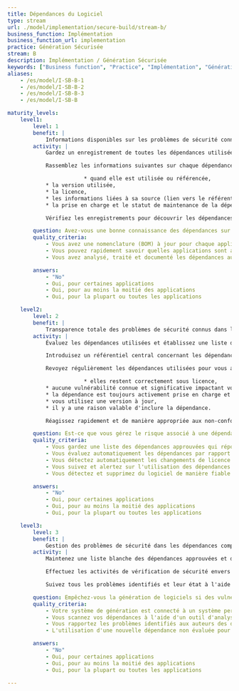 ```yaml
---
title: Dépendances du Logiciel
type: stream
url: ./model/implementation/secure-build/stream-b/
business_function: Implémentation
business_function_url: implementation
practice: Génération Sécurisée
stream: B
description: Implémentation / Génération Sécurisée
keywords: ["Business function", "Practice", "Implémentation", "Génération Sécurisée"]
aliases:
    - /es/model/I-SB-B-1
    - /es/model/I-SB-B-2
    - /es/model/I-SB-B-3
    - /es/model/I-SB-B

maturity_levels:
    level1:
        level: 1
        benefit: |
            Informations disponibles sur les problèmes de sécurité connus dans les dépendances
        activity: |
            Gardez un enregistrement de toutes les dépendances utilisées dans l'environnement de production cible. Cela est parfois appelé "nomenclature". Gardez en tête que différents composants de l'application peuvent utiliser des dépendances complètement différentes. Par exemple, si le logiciel est une application web, couvrez à la fois le code côté serveur et les scripts côté client. Lors de la construction de ces enregistrements, considérez les différents endroits où les dépendances peuvent être spécifiées comme les fichiers de configuration, le répertoire du projet sur le disque, un outil de gestion des paquets ou le code réel (par ex. via un EDI qui prend en charge la liste des dépendances).

            Rassemblez les informations suivantes sur chaque dépendance :

                        * quand elle est utilisée ou référencée,
            * la version utilisée,
            * la licence,
            * les informations liées à sa source (lien vers le référentiel, nom de l'auteur, etc.),
            * la prise en charge et le statut de maintenance de la dépendance.

            Vérifiez les enregistrements pour découvrir les dépendances avec des vulnérabilités connues et mettez-les à jour ou remplacez-les en conséquence.

        question: Avez-vous une bonne connaissance des dépendances sur lesquelles votre logiciel est construit?
        quality_criteria:
            - Vous avez une nomenclature (BOM) à jour pour chaque application
            - Vous pouvez rapidement savoir quelles applications sont affectées par une CVE particulière
            - Vous avez analysé, traité et documenté les dépendances au moins une fois au cours des trois derniers mois

        answers:
            - "No"
            - Oui, pour certaines applications
            - Oui, pour au moins la moitié des applications
            - Oui, pour la plupart ou toutes les applications

    level2:
        level: 2
        benefit: |
            Transparence totale des problèmes de sécurité connus dans les dépendances
        activity: |
            Évaluez les dépendances utilisées et établissez une liste des dépendances acceptables approuvées pour utilisation dans un projet, par une équipe ou l'organisation au sens large selon un ensemble de critères définis.

            Introduisez un référentiel central concernant les dépendances à partir duquel tout logiciel peut être construit.

            Revoyez régulièrement les dépendances utilisées pour vous assurer que :

                        * elles restent correctement sous licence,
            * aucune vulnérabilité connue et significative impactant vos applications sont présentes,
            * la dépendance est toujours activement prise en charge et maintenue,
            * vous utilisez une version à jour,
            * il y a une raison valable d'inclure la dépendance.

            Réagissez rapidement et de manière appropriée aux non-conformités en les traitant comme des défauts. Envisagez d'utiliser un outil automatisé pour rechercher les dépendances vulnérables et d'affecter les problèmes identifiés aux équipes de développement concernées.

        question: Est-ce que vous gérez le risque associé à une dépendance à une tierce partie par un processus formel ?
        quality_criteria:
            - Vous gardez une liste des dépendances approuvées qui répondent à des critères prédéfinis
            - Vous évaluez automatiquement les dépendances par rapport aux nouvelles CVE et avertissez le personnel responsable
            - Vous détectez automatiquement les changements de licence et alertez automatiquement lorsqu'il existe un impact éventuel sur le droit d'utilisation
            - Vous suivez et alertez sur l'utilisation des dépendances non maintenues
            - Vous détectez et supprimez du logiciel de manière fiable les dépendances inutiles

        answers:
            - "No"
            - Oui, pour certaines applications
            - Oui, pour au moins la moitié des applications
            - Oui, pour la plupart ou toutes les applications

    level3:
        level: 3
        benefit: |
            Gestion des problèmes de sécurité dans les dépendances comparable à celles de votre propre code
        activity: |
            Maintenez une liste blanche des dépendances approuvées et de leurs versions et assurez-vous que le processus de génération échoue lorsqu'il détecte la présence de dépendances ne se trouvant pas dans la liste. Incluez un processus de validation par signature pour gérer les exceptions à cette règle si besoin.

            Effectuez les activités de vérification de sécurité envers les dépendances de la liste blanche d'une manière comparable à celle faite sur les applications cibles elles-mêmes (par ex. en utilisant le SAST et en analysant les dépendances transitoires). Assurez-vous que ces vérifications visent également à identifier les portes dérobées ou les oeufs de Pâques éventuellement présents dans les dépendances. Établissez des processus de divulgation de vulnérabilités avec les auteurs des dépendances, y compris des CNS pour corriger les problèmes. Dans le cas où la mise en place de CNS serait impossible (par ex. pour les dépendances en source ouverte), assurez-vous que les cas les plus probables sont gérables et que vous êtes en mesure de mettre en œuvre des mesures compensatoires en temps opportun. Implémentez des tests de régression pour les corrections des problèmes identifiés.

            Suivez tous les problèmes identifiés et leur état à l'aide de votre système de suivi des défauts. Intégrez votre chaîne de génération avec ce système pour entraîner l'échec de la génération chaque fois que les dépendances incluses contiennent des problèmes au-dessus d'un niveau de criticité défini.

        question: Empêchez-vous la génération de logiciels si des vulnérabilités dans les dépendances apparaissent?
        quality_criteria:
            - Votre système de génération est connecté à un système permettant de suivre les risques des dépendances provenant de tiers et causant l'échec de la génération à moins que la vulnérabilité ne soit évaluée comme étant un faux positif ou que le risque soit explicitement accepté
            - Vous scannez vos dépendances à l'aide d'un outil d'analyse statique
            - Vous rapportez les problèmes identifiés aux auteurs des dépendances en utilisant un processus de divulgation responsable établi
            - L'utilisation d'une nouvelle dépendance non évaluée pour des risques de sécurité entraîne l'échec de la génération

        answers:
            - "No"
            - Oui, pour certaines applications
            - Oui, pour au moins la moitié des applications
            - Oui, pour la plupart ou toutes les applications

---
```

